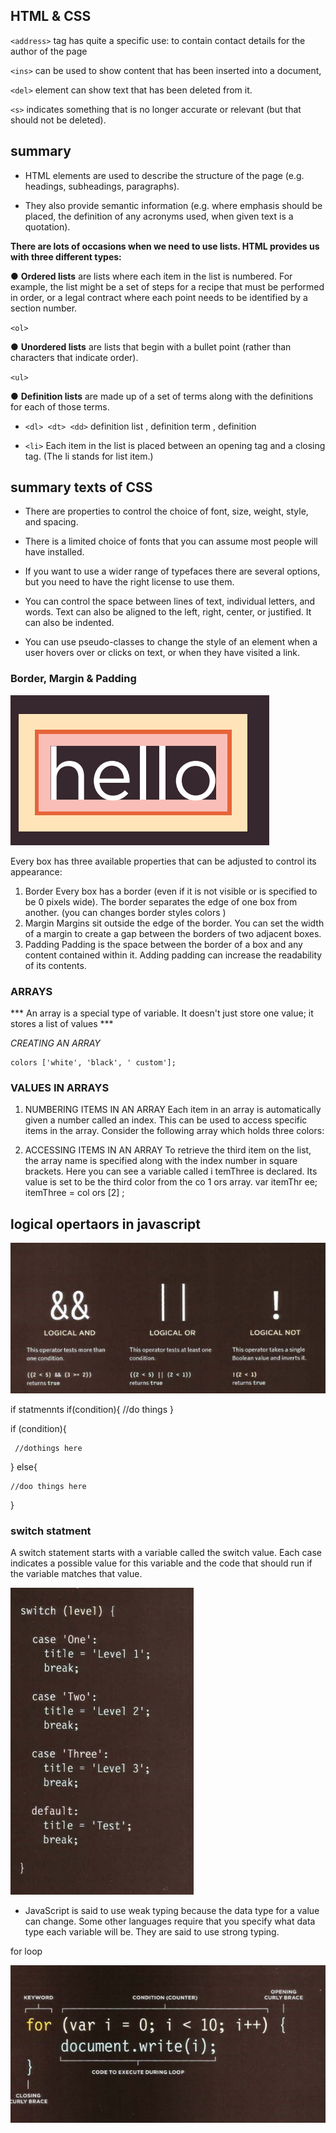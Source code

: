 ## HTML & CSS 
``<address>`` tag has
quite a specific use: to contain
contact details for the author of
the page

``<ins>`` can be used
to show content that has been
inserted into a document,


``<del>`` element can show text
that has been deleted from it.

``<s>`` indicates
something that is no longer
accurate or relevant (but that
should not be deleted).


## summary 

* HTML elements are used to describe the structure of
the page (e.g. headings, subheadings, paragraphs).

* They also provide semantic information (e.g. where
emphasis should be placed, the definition of any
acronyms used, when given text is a quotation).

**There are lots of occasions when we need to use lists. HTML provides us with three different types:**

● **Ordered lists** are lists where each item in the list is
numbered. For example, the list might be a set of steps for
a recipe that must be performed in order, or a legal contract
where each point needs to be identified by a section
number.

``<ol>``



● **Unordered lists** are lists that begin with a bullet point
(rather than characters that indicate order).


``<ul>``



● **Definition lists** are made up of a set of terms along with the definitions for each of those terms.

+ ``<dl> <dt> <dd>`` 
definition list , definition term , definition 



+ ``<li>``
Each item in the list is placed
between an opening  tag
and a closing  tag. (The li
stands for list item.)



## summary texts of CSS

* There are properties to control the choice of font, size,
weight, style, and spacing.

* There is a limited choice of fonts that you can assume
most people will have installed.
* If you want to use a wider range of typefaces there are
several options, but you need to have the right license
to use them.
* You can control the space between lines of text,
individual letters, and words. Text can also be aligned
to the left, right, center, or justified. It can also be
indented.
* You can use pseudo-classes to change the style of an
element when a user hovers over or clicks on text, or
when they have visited a link.



### Border, Margin & Padding

![](fd.PNG)

Every box has three available properties that
can be adjusted to control its appearance:
1. Border
Every box has a border (even if
it is not visible or is specified to
be 0 pixels wide). The border
separates the edge of one box
from another.
(you can changes border styles colors )
2. Margin
Margins sit outside the edge
of the border. You can set the
width of a margin to create a
gap between the borders of two
adjacent boxes.
3. Padding
Padding is the space between
the border of a box and any
content contained within it.
Adding padding can increase the
readability of its contents.








### ARRAYS

*** An array is a special type of variable. It doesn't just store one value; it stores a list of values ***


*CREATING AN ARRAY*


```var colors;
colors ['white', 'black', ' custom'];
``` 

### VALUES IN ARRAYS 
1. NUMBERING ITEMS IN
AN ARRAY
Each item in an array is
automatically given a number
called an index. This can be used
to access specific items in the
array. Consider the following
array which holds three colors:




2. ACCESSING ITEMS IN
AN ARRAY
To retrieve the third item on the
list, the array name is specified
along with the index number in
square brackets.
Here you can see a variable
called i temThree is declared.
Its value is set to be the third
color from the co 1 ors array.
var itemThr ee;
itemThree = col ors [2] ;


## logical opertaors in javascript
![](ss.PNG)


if statmennts 
if(condition){
    //do things
}



 if (condition){

     //dothings here
 }
else{

    //doo things here
}



### switch statment
A switch statement starts with a
variable called the switch value.
Each case indicates a possible
value for this variable and the
code that should run if the
variable matches that value. 

![](sw.PNG)

* JavaScript is said to use weak
typing because the data type
for a value can change. Some
other languages require that you
specify what data type
each variable will be. They are
said to use strong typing.



for loop

![](forloop.PNG)




